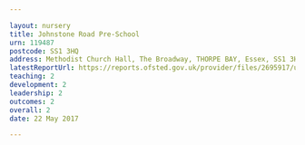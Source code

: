 ```yaml
---

layout: nursery
title: Johnstone Road Pre-School
urn: 119487
postcode: SS1 3HQ
address: Methodist Church Hall, The Broadway, THORPE BAY, Essex, SS1 3HQ
latestReportUrl: https://reports.ofsted.gov.uk/provider/files/2695917/urn/119487.pdf
teaching: 2
development: 2
leadership: 2
outcomes: 2
overall: 2
date: 22 May 2017

---
```


